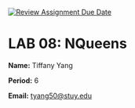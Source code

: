 [![Review Assignment Due Date](https://classroom.github.com/assets/deadline-readme-button-24ddc0f5d75046c5622901739e7c5dd533143b0c8e959d652212380cedb1ea36.svg)](https://classroom.github.com/a/NgT51pD6)
# LAB 08: NQueens

**Name:** Tiffany Yang

**Period:** 6

**Email:** tyang50@stuy.edu
